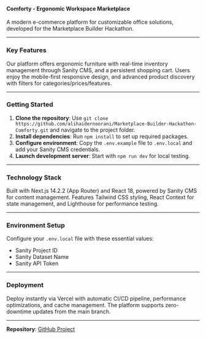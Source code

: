 #### **Comforty - Ergonomic Workspace Marketplace**  
A modern e-commerce platform for customizable office solutions, developed for the Marketplace Builder Hackathon.  

---

### **Key Features**  
Our platform offers ergonomic furniture with real-time inventory management through Sanity CMS, and a persistent shopping cart. Users enjoy the mobile-first responsive design, and advanced product discovery with filters for categories/prices/features. 

---

### **Getting Started**  
1. **Clone the repository**: Use `git clone https://github.com/alihaidernoorani/Marketplace-Builder-Hackathon-Comforty.git` and navigate to the project folder.  
2. **Install dependencies**: Run `npm install` to set up required packages.  
3. **Configure environment**: Copy the `.env.example` file to `.env.local` and add your Sanity CMS credentials.  
4. **Launch development server**: Start with `npm run dev` for local testing.  

---

### **Technology Stack**  
Built with Next.js 14.2.2 (App Router) and React 18, powered by Sanity CMS for content management. Features Tailwind CSS styling, React Context for state management, and Lighthouse for performance testing.

---

### **Environment Setup**  
Configure your `.env.local` file with these essential values:  
- Sanity Project ID  
- Sanity Dataset Name  
- Sanity API Token  

---

### **Deployment**  
Deploy instantly via Vercel with automatic CI/CD pipeline, performance optimizations, and cache management. The platform supports zero-downtime updates from the main branch.  

---

**Repository**: [GitHub Project](https://github.com/alihaidernoorani/Marketplace-Builder-Hackathon-Comforty)
